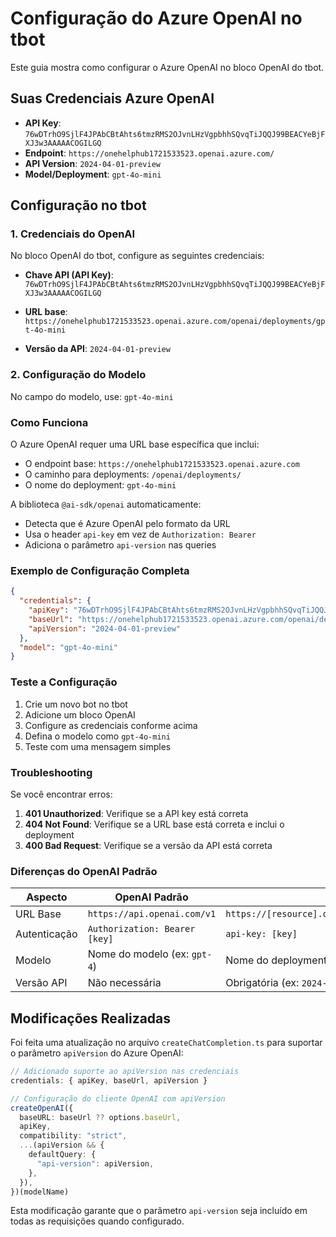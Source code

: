 # Configuração do Azure OpenAI no tbot

Este guia mostra como configurar o Azure OpenAI no bloco OpenAI do tbot.

## Suas Credenciais Azure OpenAI

- **API Key**: `76wDTrhO9SjlF4JPAbCBtAhts6tmzRMS2OJvnLHzVgpbhhSQvqTiJQQJ99BEACYeBjFXJ3w3AAAAACOGILGQ`
- **Endpoint**: `https://onehelphub1721533523.openai.azure.com/`
- **API Version**: `2024-04-01-preview`
- **Model/Deployment**: `gpt-4o-mini`

## Configuração no tbot

### 1. Credenciais do OpenAI

No bloco OpenAI do tbot, configure as seguintes credenciais:

- **Chave API (API Key)**: `76wDTrhO9SjlF4JPAbCBtAhts6tmzRMS2OJvnLHzVgpbhhSQvqTiJQQJ99BEACYeBjFXJ3w3AAAAACOGILGQ`

- **URL base**: `https://onehelphub1721533523.openai.azure.com/openai/deployments/gpt-4o-mini`

- **Versão da API**: `2024-04-01-preview`

### 2. Configuração do Modelo

No campo do modelo, use: `gpt-4o-mini`

### Como Funciona

O Azure OpenAI requer uma URL base específica que inclui:
- O endpoint base: `https://onehelphub1721533523.openai.azure.com`
- O caminho para deployments: `/openai/deployments/`
- O nome do deployment: `gpt-4o-mini`

A biblioteca `@ai-sdk/openai` automaticamente:
- Detecta que é Azure OpenAI pelo formato da URL
- Usa o header `api-key` em vez de `Authorization: Bearer`
- Adiciona o parâmetro `api-version` nas queries

### Exemplo de Configuração Completa

```json
{
  "credentials": {
    "apiKey": "76wDTrhO9SjlF4JPAbCBtAhts6tmzRMS2OJvnLHzVgpbhhSQvqTiJQQJ99BEACYeBjFXJ3w3AAAAACOGILGQ",
    "baseUrl": "https://onehelphub1721533523.openai.azure.com/openai/deployments/gpt-4o-mini",
    "apiVersion": "2024-04-01-preview"
  },
  "model": "gpt-4o-mini"
}
```

### Teste a Configuração

1. Crie um novo bot no tbot
2. Adicione um bloco OpenAI
3. Configure as credenciais conforme acima
4. Defina o modelo como `gpt-4o-mini`
5. Teste com uma mensagem simples

### Troubleshooting

Se você encontrar erros:

1. **401 Unauthorized**: Verifique se a API key está correta
2. **404 Not Found**: Verifique se a URL base está correta e inclui o deployment
3. **400 Bad Request**: Verifique se a versão da API está correta

### Diferenças do OpenAI Padrão

| Aspecto | OpenAI Padrão | Azure OpenAI |
|---------|---------------|--------------|
| URL Base | `https://api.openai.com/v1` | `https://[resource].openai.azure.com/openai/deployments/[deployment]` |
| Autenticação | `Authorization: Bearer [key]` | `api-key: [key]` |
| Modelo | Nome do modelo (ex: `gpt-4`) | Nome do deployment (ex: `gpt-4o-mini`) |
| Versão API | Não necessária | Obrigatória (ex: `2024-04-01-preview`) |

## Modificações Realizadas

Foi feita uma atualização no arquivo `createChatCompletion.ts` para suportar o parâmetro `apiVersion` do Azure OpenAI:

```typescript
// Adicionado suporte ao apiVersion nas credenciais
credentials: { apiKey, baseUrl, apiVersion }

// Configuração do cliente OpenAI com apiVersion
createOpenAI({
  baseURL: baseUrl ?? options.baseUrl,
  apiKey,
  compatibility: "strict",
  ...(apiVersion && {
    defaultQuery: {
      "api-version": apiVersion,
    },
  }),
})(modelName)
```

Esta modificação garante que o parâmetro `api-version` seja incluído em todas as requisições quando configurado.

